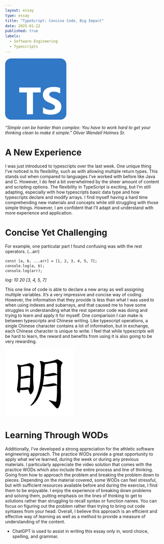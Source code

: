 ```yaml
---
layout: essay
type: essay
title: "TypeScript: Concise Code, Big Impact"
date: 2025-01-22
published: true
labels:
  - Software Engineering
  - Typescripts
---
```

<img src="../img/essays/Typescript_logo.png" width = 200px>

*“Simple can be harder than complex: You have to work hard to get your thinking clean to make it simple." Oliver Wendell Holmes Sr.*

# A New Experience
I was just introduced to typescripts over the last week. One unique thing I’ve noticed is its flexibility, such as with allowing multiple return types. This stands out when compared to languages I’ve worked with before like Java and C. However, I do feel a bit overwhelmed by the sheer amount of content and scripting options. The flexibility in TypeScript is exciting, but I’m still adapting, especially with how typescripts basic data type and how typescripts declare and modify arrays. I find myself having a hard time comprehending new materials and concepts while still struggling with those simple things. However, I am confident that I’ll adapt and understand with more experience and application.

# Concise Yet Challenging
For example, one particular part I found confusing was with the rest operators. (...arr)
```
const [a, b, ...arr] = [1, 2, 3, 4, 5, 7];
console.log(a, b);
console.log(arr);
```
*log:
10
20
[3, 4, 5, 7]*

This one line of code is able to declare a new array as well assigning multiple variables. It’s a very impressive and concise way of coding. However, the information that they provide is less than what I was used to when using indexes and subarrays, and that caused me to have some struggles in understanding what the rest operator code was doing and trying to learn and apply it for myself. One comparison I can make is between typescripts and Chinese writing. Like typescript operations, a single Chinese character contains a lot of information, but in exchange, each Chinese character is unique to write. I feel that while typescripts will be hard to learn, the reward and benefits from using it is also going to be very rewarding.

<img src="../img/essays/ming.png">


# Learning Through WODs
Additionally, I’ve developed a strong appreciation for the athletic software engineering approach. The practice WODs provide a great opportunity to apply what we’ve learned, during the week or during any previous materials. I particularly appreciate the video solution that comes with the practice WODs which also include the entire process and line of thinking. Going from how to approach the problem and breaking the problem down to pieces. Depending on the material covered, some WODs can feel stressful, but with sufficient resources available before and during the exercise, I find them to be enjoyable. I enjoy the experience of breaking down problems and solving them, putting emphasis on the lines of thinking to get to solutions rather than struggling to recall syntax or function names. You can focus on figuring out the problem rather than trying to bring out code syntaxes from your head. Overall, I believe this approach is an efficient and effective way of learning as well as a method to provide a measure of understanding of the content.

- ChatGPT is used to assist in writing this essay only in, word choice, spelling, and grammar.


